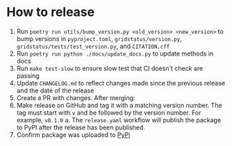 # How to release

1. Run `poetry run utils/bump_version.py <old_version> <new_version>` to bump versions in `pyproject.toml`, `gridstatus/version.py`, `gridstatus/tests/test_version.py`, and `CITATION.cff`
2. Run `poetry run python ./docs/update_docs.py` to update methods in docs
3. Run `make test-slow` to ensure slow test that CI doesn't check are passing
4. Update `CHANGELOG.md` to reflect changes made since the previous release and the date of the release
5. Create a PR with changes. After merging:
6. Make release on GitHub and tag it with a matching version number. The tag must start with `v` and be followed by the version number. For example, `v0.1.0`
  a. The `release.yaml` workflow will publish the package to PyPI after the release has been published.
1. Confirm package was uploaded to [PyPi](https://pypi.org/project/gridstatus/)
